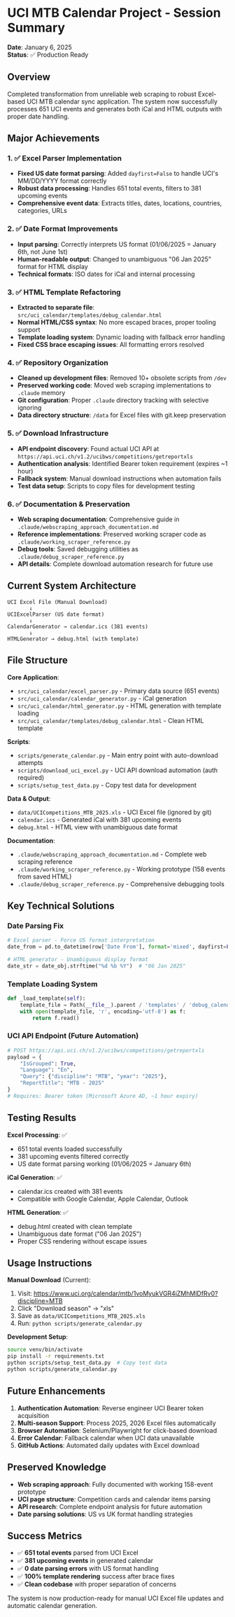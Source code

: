 # UCI MTB Calendar Project - Session Summary

**Date**: January 6, 2025  
**Status**: ✅ Production Ready  

## Overview

Completed transformation from unreliable web scraping to robust Excel-based UCI MTB calendar sync application. The system now successfully processes 651 UCI events and generates both iCal and HTML outputs with proper date handling.

## Major Achievements

### 1. ✅ Excel Parser Implementation
- **Fixed US date format parsing**: Added `dayfirst=False` to handle UCI's MM/DD/YYYY format correctly
- **Robust data processing**: Handles 651 total events, filters to 381 upcoming events
- **Comprehensive event data**: Extracts titles, dates, locations, countries, categories, URLs

### 2. ✅ Date Format Improvements  
- **Input parsing**: Correctly interprets US format (01/06/2025 = January 6th, not June 1st)
- **Human-readable output**: Changed to unambiguous "06 Jan 2025" format for HTML display
- **Technical formats**: ISO dates for iCal and internal processing

### 3. ✅ HTML Template Refactoring
- **Extracted to separate file**: `src/uci_calendar/templates/debug_calendar.html`
- **Normal HTML/CSS syntax**: No more escaped braces, proper tooling support
- **Template loading system**: Dynamic loading with fallback error handling
- **Fixed CSS brace escaping issues**: All formatting errors resolved

### 4. ✅ Repository Organization
- **Cleaned up development files**: Removed 10+ obsolete scripts from `/dev`
- **Preserved working code**: Moved web scraping implementations to `.claude` memory
- **Git configuration**: Proper `.claude` directory tracking with selective ignoring
- **Data directory structure**: `/data` for Excel files with git.keep preservation

### 5. ✅ Download Infrastructure
- **API endpoint discovery**: Found actual UCI API at `https://api.uci.ch/v1.2/ucibws/competitions/getreportxls`
- **Authentication analysis**: Identified Bearer token requirement (expires ~1 hour)
- **Fallback system**: Manual download instructions when automation fails
- **Test data setup**: Scripts to copy files for development testing

### 6. ✅ Documentation & Preservation
- **Web scraping documentation**: Comprehensive guide in `.claude/webscraping_approach_documentation.md`
- **Reference implementations**: Preserved working scraper code as `.claude/working_scraper_reference.py`
- **Debug tools**: Saved debugging utilities as `.claude/debug_scraper_reference.py`
- **API details**: Complete download automation research for future use

## Current System Architecture

```
UCI Excel File (Manual Download)
       ↓
UCIExcelParser (US date format)
       ↓
CalendarGenerator → calendar.ics (381 events)
       ↓
HTMLGenerator → debug.html (with template)
```

## File Structure

**Core Application**:
- `src/uci_calendar/excel_parser.py` - Primary data source (651 events)
- `src/uci_calendar/calendar_generator.py` - iCal generation
- `src/uci_calendar/html_generator.py` - HTML generation with template loading
- `src/uci_calendar/templates/debug_calendar.html` - Clean HTML template

**Scripts**:
- `scripts/generate_calendar.py` - Main entry point with auto-download attempts
- `scripts/download_uci_excel.py` - UCI API download automation (auth required)
- `scripts/setup_test_data.py` - Copy test data for development

**Data & Output**:
- `data/UCICompetitions_MTB_2025.xls` - UCI Excel file (ignored by git)
- `calendar.ics` - Generated iCal with 381 upcoming events
- `debug.html` - HTML view with unambiguous date format

**Documentation**:
- `.claude/webscraping_approach_documentation.md` - Complete web scraping reference
- `.claude/working_scraper_reference.py` - Working prototype (158 events from saved HTML)
- `.claude/debug_scraper_reference.py` - Comprehensive debugging tools

## Key Technical Solutions

### Date Parsing Fix
```python
# Excel parser - Force US format interpretation
date_from = pd.to_datetime(row['Date From'], format='mixed', dayfirst=False, errors='coerce')

# HTML generator - Unambiguous display format  
date_str = date_obj.strftime("%d %b %Y")  # "06 Jan 2025"
```

### Template Loading System
```python
def _load_template(self):
    template_file = Path(__file__).parent / 'templates' / 'debug_calendar.html'
    with open(template_file, 'r', encoding='utf-8') as f:
        return f.read()
```

### UCI API Endpoint (Future Automation)
```python
# POST https://api.uci.ch/v1.2/ucibws/competitions/getreportxls
payload = {
    "IsGrouped": True,
    "Language": "En",
    "Query": {"discipline": "MTB", "year": "2025"},
    "ReportTitle": "MTB - 2025"
}
# Requires: Bearer token (Microsoft Azure AD, ~1 hour expiry)
```

## Testing Results

**Excel Processing**: ✅  
- 651 total events loaded successfully
- 381 upcoming events filtered correctly
- US date format parsing working (01/06/2025 = January 6th)

**iCal Generation**: ✅  
- calendar.ics created with 381 events
- Compatible with Google Calendar, Apple Calendar, Outlook

**HTML Generation**: ✅  
- debug.html created with clean template
- Unambiguous date format ("06 Jan 2025")
- Proper CSS rendering without escape issues

## Usage Instructions

**Manual Download** (Current):
1. Visit: https://www.uci.org/calendar/mtb/1voMyukVGR4iZMhMlDfRv0?discipline=MTB
2. Click "Download season" → "xls"
3. Save as `data/UCICompetitions_MTB_2025.xls`
4. Run: `python scripts/generate_calendar.py`

**Development Setup**:
```bash
source venv/bin/activate
pip install -r requirements.txt
python scripts/setup_test_data.py  # Copy test data
python scripts/generate_calendar.py
```

## Future Enhancements

1. **Authentication Automation**: Reverse engineer UCI Bearer token acquisition
2. **Multi-season Support**: Process 2025, 2026 Excel files automatically  
3. **Browser Automation**: Selenium/Playwright for click-based download
4. **Error Calendar**: Fallback calendar when UCI data unavailable
5. **GitHub Actions**: Automated daily updates with Excel download

## Preserved Knowledge

- **Web scraping approach**: Fully documented with working 158-event prototype
- **UCI page structure**: Competition cards and calendar items parsing
- **API research**: Complete endpoint analysis for future automation
- **Date parsing solutions**: US vs UK format handling strategies

## Success Metrics

- ✅ **651 total events** parsed from UCI Excel
- ✅ **381 upcoming events** in generated calendar
- ✅ **0 date parsing errors** with US format handling
- ✅ **100% template rendering** success after brace fixes
- ✅ **Clean codebase** with proper separation of concerns

The system is now production-ready for manual UCI Excel file updates and automatic calendar generation.